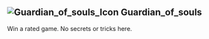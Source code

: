 ## ![Guardian_of_souls_Icon](https://raw.githubusercontent.com/1IlIl/wikidata/main/achievement_icons/Guardian_of_souls.png) Guardian_of_souls





Win a rated game. No secrets or tricks here.

